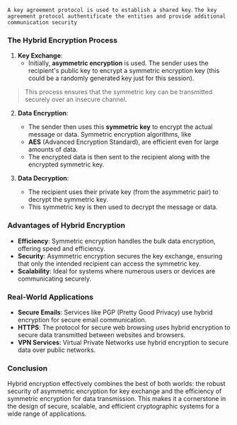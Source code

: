 `A key agreement protocol is used to establish a shared key`.
`The key agreement protocol authentificate the entities and provide additional communication security`
### The Hybrid Encryption Process

1. **Key Exchange**:
   - Initially, **asymmetric encryption** is used. The sender uses the recipient's public key to encrypt a symmetric encryption key (this could be a randomly generated key just for this session).

> This process ensures that the symmetric key can be transmitted securely over an insecure channel.

2. **Data Encryption**:
   - The sender then uses this **symmetric key** to encrypt the actual message or data. Symmetric encryption algorithms, like 
   - **AES** (Advanced Encryption Standard), are efficient even for large amounts of data.
   - The encrypted data is then sent to the recipient along with the encrypted symmetric key.

3. **Data Decryption**:
   - The recipient uses their private key (from the asymmetric pair) to decrypt the symmetric key.
   - This symmetric key is then used to decrypt the message or data.

### Advantages of Hybrid Encryption

- **Efficiency**: Symmetric encryption handles the bulk data encryption, offering speed and efficiency.
- **Security**: Asymmetric encryption secures the key exchange, ensuring that only the intended recipient can access the symmetric key.
- **Scalability**: Ideal for systems where numerous users or devices are communicating securely.

### Real-World Applications

- **Secure Emails**: Services like PGP (Pretty Good Privacy) use hybrid encryption for secure email communication.
- **HTTPS**: The protocol for secure web browsing uses hybrid encryption to secure data transmitted between websites and browsers.
- **VPN Services**: Virtual Private Networks use hybrid encryption to secure data over public networks.

### Conclusion

Hybrid encryption effectively combines the best of both worlds: the robust security of asymmetric encryption for key exchange and the efficiency of symmetric encryption for data transmission. This makes it a cornerstone in the design of secure, scalable, and efficient cryptographic systems for a wide range of applications.